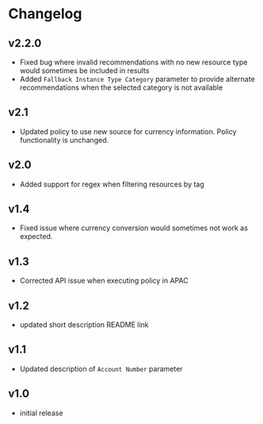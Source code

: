 # Changelog

## v2.2.0

- Fixed bug where invalid recommendations with no new resource type would sometimes be included in results
- Added `Fallback Instance Type Category` parameter to provide alternate recommendations when the selected category is not available

## v2.1

- Updated policy to use new source for currency information. Policy functionality is unchanged.

## v2.0

- Added support for regex when filtering resources by tag

## v1.4

- Fixed issue where currency conversion would sometimes not work as expected.

## v1.3

- Corrected API issue when executing policy in APAC

## v1.2

- updated short description README link

## v1.1

- Updated description of `Account Number` parameter

## v1.0

- initial release
